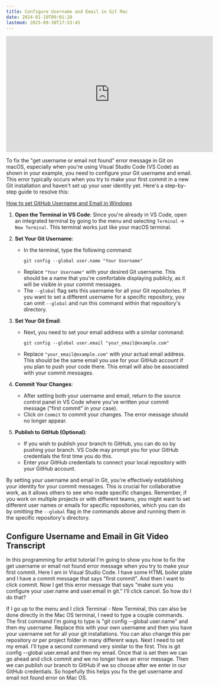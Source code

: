 ```yaml
---
title: Configure Username and Email in Git Mac
date: 2024-01-10T09:01:28
lastmod: 2025-09-30T17:53:45
---
```


<div class="iframe-16-9-container">
<iframe class="youTubeIframe" width="560" height="315" src="https://www.youtube.com/embed/RT-1Zywrse8?si=rpQW-Y3Y2KRoMDyB?rel=0" title="YouTube video player" frameborder="0" allow="accelerometer; autoplay; clipboard-write; encrypted-media; gyroscope; picture-in-picture; web-share" referrerpolicy="strict-origin-when-cross-origin" allowfullscreen></iframe>
</div>

To fix the "get username or email not found" error message in Git on macOS, especially when you're using Visual Studio Code (VS Code) as shown in your example, you need to configure your Git username and email. This error typically occurs when you try to make your first commit in a new Git installation and haven't set up your user identity yet. Here's a step-by-step guide to resolve this:

[How to set GitHub Username and Email in Windows](./configure-username-email-in-git-windows.md)

1. **Open the Terminal in VS Code**: Since you're already in VS Code, open an integrated terminal by going to the menu and selecting `Terminal` -> `New Terminal`. This terminal works just like your macOS terminal.

2. **Set Your Git Username**:

   - In the terminal, type the following command:
     ```shell
     git config --global user.name "Your Username"
     ```
   - Replace `"Your Username"` with your desired Git username. This should be a name that you're comfortable displaying publicly, as it will be visible in your commit messages.
   - The `--global` flag sets this username for all your Git repositories. If you want to set a different username for a specific repository, you can omit `--global` and run this command within that repository's directory.

3. **Set Your Git Email**:

   - Next, you need to set your email address with a similar command:
     ```shell
     git config --global user.email "your_email@example.com"
     ```
   - Replace `"your_email@example.com"` with your actual email address. This should be the same email you use for your GitHub account if you plan to push your code there. This email will also be associated with your commit messages.

4. **Commit Your Changes**:

   - After setting both your username and email, return to the source control panel in VS Code where you've written your commit message ("first commit" in your case).
   - Click on `Commit` to commit your changes. The error message should no longer appear.

5. **Publish to GitHub (Optional)**:
   - If you wish to publish your branch to GitHub, you can do so by pushing your branch. VS Code may prompt you for your GitHub credentials the first time you do this.
   - Enter your GitHub credentials to connect your local repository with your GitHub account.

By setting your username and email in Git, you're effectively establishing your identity for your commit messages. This is crucial for collaborative work, as it allows others to see who made specific changes. Remember, if you work on multiple projects or with different teams, you might want to set different user names or emails for specific repositories, which you can do by omitting the `--global` flag in the commands above and running them in the specific repository's directory.

## Configure Username and Email in Git Video Transcript

In this programming for artist tutorial I'm going to show you how to fix the get username or email not found error message when you try to make your first commit. Here I am in Visual Studio Code. I have some HTML boiler plate and I have a commit message that says "first commit". And then I want to click commit. Now I get this error message that says "make sure you configure your user.name and user.email in git." I'll click cancel. So how do I do that?

If I go up to the menu and I click Terminal - New Terminal, this can also be done directly in the Mac OS terminal, I need to type a couple commands. The first command I'm going to type is "git config --global user.name" and then my username. Replace this with your own username and then you have your username set for all your git installations. You can also change this per repository or per project folder in many different ways. Next I need to set my email. I'll type a second command very similar to the first. This is git config --global user.email and then my email. Once that is set then we can go ahead and click commit and we no longer have an error message. Then we can publish our branch to GitHub if we so choose after we enter in our GitHub credentials. So hopefully this helps you fix the get username and email not found error on Mac OS.
